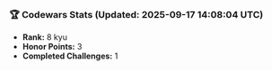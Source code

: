 ### 🏆 Codewars Stats (Updated: 2025-09-17 14:08:04 UTC)

- **Rank:** 8 kyu
- **Honor Points:** 3
- **Completed Challenges:** 1
